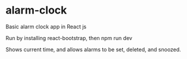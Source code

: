 # alarm-clock
Basic alarm clock app in React js

Run by installing react-bootstrap, then npm run dev

Shows current time, and allows alarms to be set, deleted, and snoozed.
